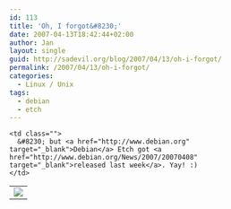 ```yaml
---
id: 113
title: 'Oh, I forgot&#8230;'
date: 2007-04-13T18:42:44+02:00
author: Jan
layout: single
guid: http://sadevil.org/blog/2007/04/13/oh-i-forgot/
permalink: /2007/04/13/oh-i-forgot/
categories:
  - Linux / Unix
tags:
  - debian
  - etch
---
```

<table border="0">
  <tr>
    <td class="" align="center" width="1">
      <img src="https://kcore.org/wp-content/uploads/2007/04/Debian_logo.png" />
    </td>
    
    <td class="">
      &#8230; but <a href="http://www.debian.org" target="_blank">Debian</a> Etch got <a href="http://www.debian.org/News/2007/20070408" target="_blank">released last week</a>. Yay! :)
    </td>
  </tr>
</table>